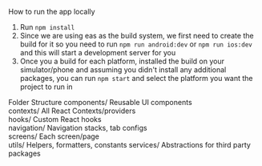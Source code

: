 How to run the app locally

1. Run `npm install`
2. Since we are using eas as the build system, we first need to create the build for it so you need to run `npm run android:dev` or `npm run ios:dev` and this will start a development server for you
3. Once you a build for each platform, installed the build on your simulator/phone and assuming you didn't install any additional packages, you can run `npm start` and select the platform you want the project to run in

Folder Structure
components/	Reusable UI components	
contexts/	All React Contexts/providers	
hooks/	Custom React hooks	
navigation/	Navigation stacks, tab configs	
screens/	Each screen/page	
utils/	Helpers, formatters, constants
services/	Abstractions for third party packages